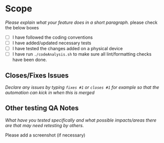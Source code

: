 # Scope

_Please explain what your feature does in a short paragraph._ please check the below boxes
- [ ] I have followed the coding conventions
- [ ] I have added/updated necessary tests
- [ ] I have tested the changes added on a physical device
- [ ] I have run `./codeAnalysis.sh` to make sure all lint/formatting checks have been done.

## Closes/Fixes Issues
_Declare any issues by typing `fixes #1` or `closes #1` for example so that the automation can kick
in when this is merged_

## Other testing QA Notes
_What have you tested specifically and what possible impacts/areas there are that may need retesting
by others._

Please add a screenshot (if necessary)

